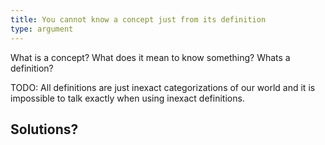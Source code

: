 ```yaml
---
title: You cannot know a concept just from its definition
type: argument
---
```


What is a concept? What does it mean to know something? Whats a definition?

TODO: All definitions are just inexact categorizations of our world and it is impossible to talk exactly when using inexact definitions.
 
Solutions?
 - 